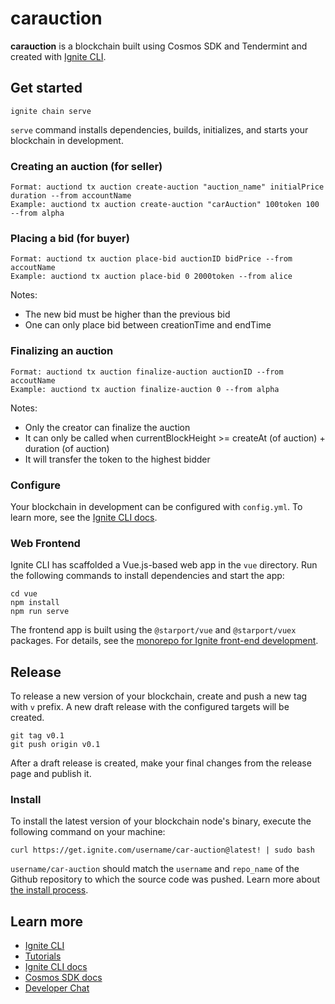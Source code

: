 # carauction
**carauction** is a blockchain built using Cosmos SDK and Tendermint and created with [Ignite CLI](https://ignite.com/cli).

## Get started

```
ignite chain serve
```

`serve` command installs dependencies, builds, initializes, and starts your blockchain in development.

### Creating an auction (for seller)
```
Format: auctiond tx auction create-auction "auction_name" initialPrice duration --from accountName
Example: auctiond tx auction create-auction "carAuction" 100token 100 --from alpha
```

### Placing a bid (for buyer)
```
Format: auctiond tx auction place-bid auctionID bidPrice --from accoutName
Example: auctiond tx auction place-bid 0 2000token --from alice
```
Notes:
- The new bid must be higher than the previous bid
- One can only place bid between creationTime and endTime

### Finalizing an auction
```
Format: auctiond tx auction finalize-auction auctionID --from accoutName
Example: auctiond tx auction finalize-auction 0 --from alpha
```
Notes:
- Only the creator can finalize the auction
- It can only be called when currentBlockHeight >= createAt (of auction) + duration (of auction)
- It will transfer the token to the highest bidder

### Configure

Your blockchain in development can be configured with `config.yml`. To learn more, see the [Ignite CLI docs](https://docs.ignite.com).

### Web Frontend

Ignite CLI has scaffolded a Vue.js-based web app in the `vue` directory. Run the following commands to install dependencies and start the app:

```
cd vue
npm install
npm run serve
```

The frontend app is built using the `@starport/vue` and `@starport/vuex` packages. For details, see the [monorepo for Ignite front-end development](https://github.com/ignite/web).

## Release
To release a new version of your blockchain, create and push a new tag with `v` prefix. A new draft release with the configured targets will be created.

```
git tag v0.1
git push origin v0.1
```

After a draft release is created, make your final changes from the release page and publish it.

### Install
To install the latest version of your blockchain node's binary, execute the following command on your machine:

```
curl https://get.ignite.com/username/car-auction@latest! | sudo bash
```
`username/car-auction` should match the `username` and `repo_name` of the Github repository to which the source code was pushed. Learn more about [the install process](https://github.com/allinbits/starport-installer).

## Learn more

- [Ignite CLI](https://ignite.com/cli)
- [Tutorials](https://docs.ignite.com/guide)
- [Ignite CLI docs](https://docs.ignite.com)
- [Cosmos SDK docs](https://docs.cosmos.network)
- [Developer Chat](https://discord.gg/ignite)

